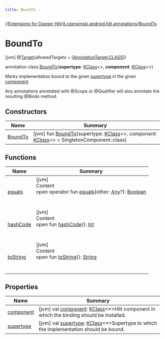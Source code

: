 ```yaml
---
title: BoundTo -
---
```

//[Extensions for Dagger Hilt](../../index.html)/[it.czerwinski.android.hilt.annotations](../index.html)/[BoundTo](index.html)



# BoundTo  
 [jvm] @[Target](https://kotlinlang.org/api/latest/jvm/stdlib/kotlin.annotation/-target/index.html)(allowedTargets = [[AnnotationTarget.CLASS](https://kotlinlang.org/api/latest/jvm/stdlib/kotlin.annotation/-annotation-target/-c-l-a-s-s/index.html)])  
  
annotation class [BoundTo](index.html)(**supertype**: [KClass](https://kotlinlang.org/api/latest/jvm/stdlib/kotlin.reflect/-k-class/index.html)<*>, **component**: [KClass](https://kotlinlang.org/api/latest/jvm/stdlib/kotlin.reflect/-k-class/index.html)<*>)

Marks implementation bound to the given [supertype](supertype.html) in the given [component](component.html).



Any annotations annotated with @Scope or @Qualifier will also annotate the resulting @Binds method.

   


## Constructors  
  
|  Name|  Summary| 
|---|---|
| <a name="it.czerwinski.android.hilt.annotations/BoundTo/BoundTo/#kotlin.reflect.KClass[*]#kotlin.reflect.KClass[*]/PointingToDeclaration/"></a>[BoundTo](-bound-to.html)| <a name="it.czerwinski.android.hilt.annotations/BoundTo/BoundTo/#kotlin.reflect.KClass[*]#kotlin.reflect.KClass[*]/PointingToDeclaration/"></a> [jvm] fun [BoundTo](-bound-to.html)(supertype: [KClass](https://kotlinlang.org/api/latest/jvm/stdlib/kotlin.reflect/-k-class/index.html)<*>, component: [KClass](https://kotlinlang.org/api/latest/jvm/stdlib/kotlin.reflect/-k-class/index.html)<*> = SingletonComponent::class)   <br>


## Functions  
  
|  Name|  Summary| 
|---|---|
| <a name="kotlin/Any/equals/#kotlin.Any?/PointingToDeclaration/"></a>[equals](../-test-factory-method/index.html#%5Bkotlin%2FAny%2Fequals%2F%23kotlin.Any%3F%2FPointingToDeclaration%2F%5D%2FFunctions%2F499647441)| <a name="kotlin/Any/equals/#kotlin.Any?/PointingToDeclaration/"></a>[jvm]  <br>Content  <br>open operator fun [equals](../-test-factory-method/index.html#%5Bkotlin%2FAny%2Fequals%2F%23kotlin.Any%3F%2FPointingToDeclaration%2F%5D%2FFunctions%2F499647441)(other: [Any](https://kotlinlang.org/api/latest/jvm/stdlib/kotlin/-any/index.html)?): [Boolean](https://kotlinlang.org/api/latest/jvm/stdlib/kotlin/-boolean/index.html)  <br><br><br>
| <a name="kotlin/Any/hashCode/#/PointingToDeclaration/"></a>[hashCode](../-test-factory-method/index.html#%5Bkotlin%2FAny%2FhashCode%2F%23%2FPointingToDeclaration%2F%5D%2FFunctions%2F499647441)| <a name="kotlin/Any/hashCode/#/PointingToDeclaration/"></a>[jvm]  <br>Content  <br>open fun [hashCode](../-test-factory-method/index.html#%5Bkotlin%2FAny%2FhashCode%2F%23%2FPointingToDeclaration%2F%5D%2FFunctions%2F499647441)(): [Int](https://kotlinlang.org/api/latest/jvm/stdlib/kotlin/-int/index.html)  <br><br><br>
| <a name="kotlin/Any/toString/#/PointingToDeclaration/"></a>[toString](../-test-factory-method/index.html#%5Bkotlin%2FAny%2FtoString%2F%23%2FPointingToDeclaration%2F%5D%2FFunctions%2F499647441)| <a name="kotlin/Any/toString/#/PointingToDeclaration/"></a>[jvm]  <br>Content  <br>open fun [toString](../-test-factory-method/index.html#%5Bkotlin%2FAny%2FtoString%2F%23%2FPointingToDeclaration%2F%5D%2FFunctions%2F499647441)(): [String](https://kotlinlang.org/api/latest/jvm/stdlib/kotlin/-string/index.html)  <br><br><br>


## Properties  
  
|  Name|  Summary| 
|---|---|
| <a name="it.czerwinski.android.hilt.annotations/BoundTo/component/#/PointingToDeclaration/"></a>[component](component.html)| <a name="it.czerwinski.android.hilt.annotations/BoundTo/component/#/PointingToDeclaration/"></a> [jvm] val [component](component.html): [KClass](https://kotlinlang.org/api/latest/jvm/stdlib/kotlin.reflect/-k-class/index.html)<*>Hilt component in which the binding should be installed.   <br>
| <a name="it.czerwinski.android.hilt.annotations/BoundTo/supertype/#/PointingToDeclaration/"></a>[supertype](supertype.html)| <a name="it.czerwinski.android.hilt.annotations/BoundTo/supertype/#/PointingToDeclaration/"></a> [jvm] val [supertype](supertype.html): [KClass](https://kotlinlang.org/api/latest/jvm/stdlib/kotlin.reflect/-k-class/index.html)<*>Supertype to which the implementation should be bound.   <br>


